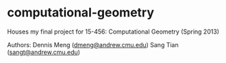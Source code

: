 computational-geometry
======================

Houses my final project for 15-456: Computational Geometry (Spring 2013)

Authors: Dennis Meng (dmeng@andrew.cmu.edu)
         Sang Tian (sangt@andrew.cmu.edu)
